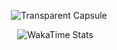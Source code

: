 <!-- Header Image -->
<p align="center">
    <img src="https://capsule-render.vercel.app/api?type=transparent&fontColor=abc4ff&text=Refiaa&height=150&fontSize=60&desc=Writing%20some%20nerdy%20stuff.&descAlignY=75&descAlign=60" alt="Transparent Capsule" />
</p>

<!-- Stats Section -->
<p align="center">
    <img src="https://github-readme-stats.vercel.app/api/wakatime?username=Y_&layout=compact&hide_border=true" alt="WakaTime Stats" />
    &nbsp;&nbsp;
</p>
